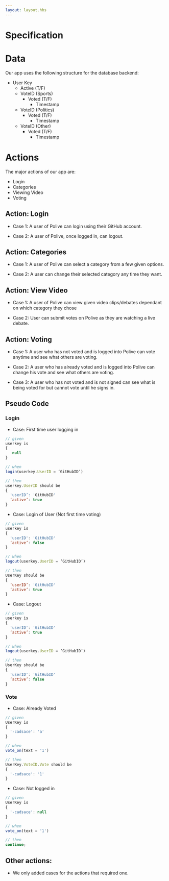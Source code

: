 ```yaml
---
layout: layout.hbs
---
```


# Specification

# Data

Our app uses the following structure for the database backend:

* User Key
  * Active (T/F)
  * VoteID (Sports)
    * Voted (T/F)
      * Timestamp 
  * VoteID (Politics)
    * Voted (T/F)
      * Timestamp 
  * VoteID (Other)
    * Voted (T/F)
      * Timestamp 


# Actions

The major actions of our app are:
* Login
* Categories
* Viewing Video 
* Voting

## Action: Login

* Case 1: A user of Polive can login using their GitHub account.

* Case 2:  A user of Polive, once logged in, can logout.

## Action: Categories

* Case 1: A user of Polive can select a category from a few given options. 

* Case 2: A user can change their selected category any time they want.

## Action: View Video

* Case 1: A user of Polive can view given video clips/debates dependant on which category they chose 

* Case 2: User can submit votes on Polive as they are watching a live debate. 

## Action: Voting

* Case 1: A user who has not voted and is logged into Polive can vote anytime and see what others are voting.

* Case 2: A user who has already voted and is logged into Polive can change his vote and see what others are voting.

* Case 3: A user who has not voted and is not signed can see what is being voted for but cannot vote until he signs in.




## Pseudo Code

### Login

* Case: First time user logging in

``` javascript
// given
userkey is
{
   null
}

// when
login(userkey.UserID = ‘GitHubID’)

// then
userkey.UserID should be
{
  'userID’: 'GitHubID'
  ‘active’: true
}

```

* Case: Login of User (Not first time voting)

``` javascript
// given
userkey is
{
  'userID': 'GitHubID'
  ‘active’: false
}

// when
logout(userkey.UserID = ‘GitHubID’)

// then
UserKey should be
{
  ‘userID’: 'GitHubID'
  ‘active’: true
}

```

* Case: Logout

``` javascript
// given
userkey is
{
  'userID': 'GitHubID'
  ‘active’: true
}

// when
logout(userkey.UserID = ‘GitHubID’)

// then
UserKey should be
{
  'userID': 'GitHubID'
  ‘active’: false
}

```

### Vote

* Case: Already Voted

``` javascript
// given
UserKey is
{
  '-cadsace': 'a'
}

// when
vote_on(text = '1')

// then
UserKey.VoteID.Vote should be
{
  '-cadsace': '1'
}
```
* Case: Not logged in

``` javascript
// given
UserKey is
{
  '-cadsace': null
}

// when
vote_on(text = '1')

// then
continue;
```

## Other actions:
  * We only added cases for the actions that required one.

